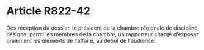 # Article R822-42

Dès réception du dossier, le président de la chambre régionale de discipline désigne, parmi les membres de la chambre, un rapporteur chargé d'exposer oralement les éléments de l'affaire, au début de l'audience.